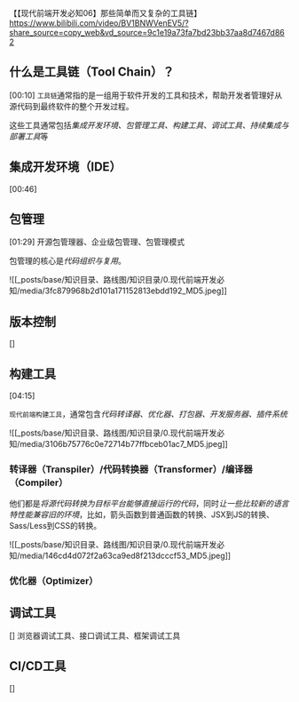 【【现代前端开发必知06】那些简单而又复杂的工具链】 https://www.bilibili.com/video/BV1BNWVenEV5/?share_source=copy_web&vd_source=9c1e19a73fa7bd23bb37aa8d7467d862

## 什么是工具链（Tool Chain）？
[00:10]
`工具链`通常指的是一组用于软件开发的工具和技术，帮助开发者管理好从源代码到最终软件的整个开发过程。

这些工具通常包括*集成开发环境、包管理工具、构建工具、调试工具、持续集成与部署工具*等

## 集成开发环境（IDE）
[00:46]

## 包管理
[01:29]
开源包管理器、企业级包管理、包管理模式 

包管理的核心是*代码组织与复用*。

![[_posts/base/知识目录、路线图/知识目录/0.现代前端开发必知/media/3fc879968b2d101a171152813ebdd192_MD5.jpeg]]


## 版本控制
[]

## 构建工具 
[04:15]

`现代前端构建工具`，通常包含*代码转译器、优化器、打包器、开发服务器、插件系统*

![[_posts/base/知识目录、路线图/知识目录/0.现代前端开发必知/media/3106b75776c0e72714b77ffbceb01ac7_MD5.jpeg]]

### 转译器（Transpiler）/代码转换器（Transformer）/编译器（Compiler）
他们都是*将源代码转换为目标平台能够直接运行的代码*，同时*让一些比较新的语言特性能兼容旧的环境*，比如，箭头函数到普通函数的转换、JSX到JS的转换、Sass/Less到CSS的转换。

![[_posts/base/知识目录、路线图/知识目录/0.现代前端开发必知/media/146cd4d072f2a63ca9ed8f213dcccf53_MD5.jpeg]]

### 优化器（Optimizer）








## 调试工具
[]
浏览器调试工具、接口调试工具、框架调试工具 

## CI/CD工具
[]




